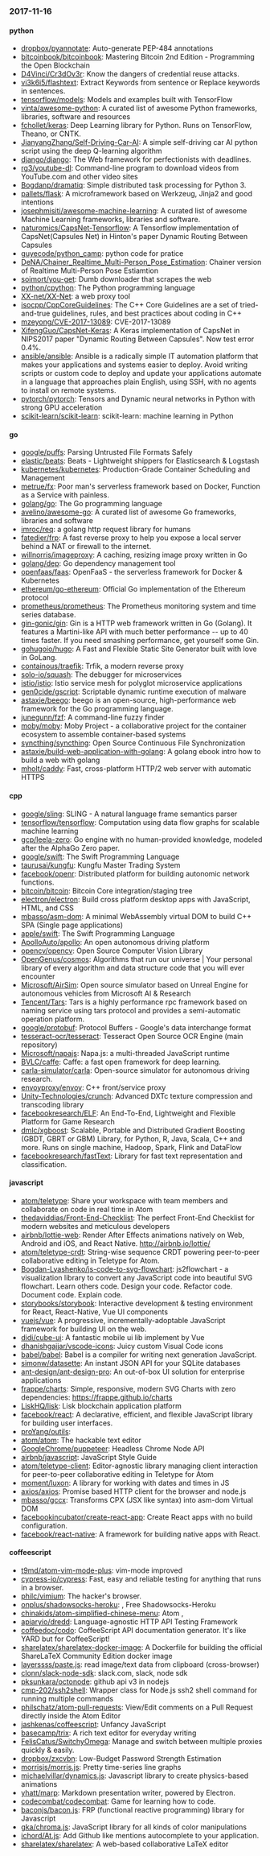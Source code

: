 ### 2017-11-16

#### python
* [dropbox/pyannotate](https://github.com/dropbox/pyannotate): Auto-generate PEP-484 annotations
* [bitcoinbook/bitcoinbook](https://github.com/bitcoinbook/bitcoinbook): Mastering Bitcoin 2nd Edition - Programming the Open Blockchain
* [D4Vinci/Cr3dOv3r](https://github.com/D4Vinci/Cr3dOv3r): Know the dangers of credential reuse attacks.
* [vi3k6i5/flashtext](https://github.com/vi3k6i5/flashtext): Extract Keywords from sentence or Replace keywords in sentences.
* [tensorflow/models](https://github.com/tensorflow/models): Models and examples built with TensorFlow
* [vinta/awesome-python](https://github.com/vinta/awesome-python): A curated list of awesome Python frameworks, libraries, software and resources
* [fchollet/keras](https://github.com/fchollet/keras): Deep Learning library for Python. Runs on TensorFlow, Theano, or CNTK.
* [JianyangZhang/Self-Driving-Car-AI](https://github.com/JianyangZhang/Self-Driving-Car-AI): A simple self-driving car AI python script using the deep Q-learning algorithm
* [django/django](https://github.com/django/django): The Web framework for perfectionists with deadlines.
* [rg3/youtube-dl](https://github.com/rg3/youtube-dl): Command-line program to download videos from YouTube.com and other video sites
* [Bogdanp/dramatiq](https://github.com/Bogdanp/dramatiq): Simple distributed task processing for Python 3.
* [pallets/flask](https://github.com/pallets/flask): A microframework based on Werkzeug, Jinja2 and good intentions
* [josephmisiti/awesome-machine-learning](https://github.com/josephmisiti/awesome-machine-learning): A curated list of awesome Machine Learning frameworks, libraries and software.
* [naturomics/CapsNet-Tensorflow](https://github.com/naturomics/CapsNet-Tensorflow): A Tensorflow implementation of CapsNet(Capsules Net) in Hinton's paper Dynamic Routing Between Capsules
* [guyecode/python_camp](https://github.com/guyecode/python_camp): python code for pratice
* [DeNA/Chainer_Realtime_Multi-Person_Pose_Estimation](https://github.com/DeNA/Chainer_Realtime_Multi-Person_Pose_Estimation): Chainer version of Realtime Multi-Person Pose Estiamtion
* [soimort/you-get](https://github.com/soimort/you-get):  Dumb downloader that scrapes the web
* [python/cpython](https://github.com/python/cpython): The Python programming language
* [XX-net/XX-Net](https://github.com/XX-net/XX-Net): a web proxy tool
* [isocpp/CppCoreGuidelines](https://github.com/isocpp/CppCoreGuidelines): The C++ Core Guidelines are a set of tried-and-true guidelines, rules, and best practices about coding in C++
* [mzeyong/CVE-2017-13089](https://github.com/mzeyong/CVE-2017-13089): CVE-2017-13089
* [XifengGuo/CapsNet-Keras](https://github.com/XifengGuo/CapsNet-Keras): A Keras implementation of CapsNet in NIPS2017 paper "Dynamic Routing Between Capsules". Now test error  0.4%.
* [ansible/ansible](https://github.com/ansible/ansible): Ansible is a radically simple IT automation platform that makes your applications and systems easier to deploy. Avoid writing scripts or custom code to deploy and update your applications automate in a language that approaches plain English, using SSH, with no agents to install on remote systems.
* [pytorch/pytorch](https://github.com/pytorch/pytorch): Tensors and Dynamic neural networks in Python with strong GPU acceleration
* [scikit-learn/scikit-learn](https://github.com/scikit-learn/scikit-learn): scikit-learn: machine learning in Python

#### go
* [google/puffs](https://github.com/google/puffs): Parsing Untrusted File Formats Safely
* [elastic/beats](https://github.com/elastic/beats):  Beats - Lightweight shippers for Elasticsearch & Logstash
* [kubernetes/kubernetes](https://github.com/kubernetes/kubernetes): Production-Grade Container Scheduling and Management
* [metrue/fx](https://github.com/metrue/fx): Poor man's serverless framework based on Docker, Function as a Service with painless.
* [golang/go](https://github.com/golang/go): The Go programming language
* [avelino/awesome-go](https://github.com/avelino/awesome-go): A curated list of awesome Go frameworks, libraries and software
* [imroc/req](https://github.com/imroc/req): a golang http request library for humans
* [fatedier/frp](https://github.com/fatedier/frp): A fast reverse proxy to help you expose a local server behind a NAT or firewall to the internet.
* [willnorris/imageproxy](https://github.com/willnorris/imageproxy): A caching, resizing image proxy written in Go
* [golang/dep](https://github.com/golang/dep): Go dependency management tool
* [openfaas/faas](https://github.com/openfaas/faas): OpenFaaS - the serverless framework for Docker & Kubernetes
* [ethereum/go-ethereum](https://github.com/ethereum/go-ethereum): Official Go implementation of the Ethereum protocol
* [prometheus/prometheus](https://github.com/prometheus/prometheus): The Prometheus monitoring system and time series database.
* [gin-gonic/gin](https://github.com/gin-gonic/gin): Gin is a HTTP web framework written in Go (Golang). It features a Martini-like API with much better performance -- up to 40 times faster. If you need smashing performance, get yourself some Gin.
* [gohugoio/hugo](https://github.com/gohugoio/hugo): A Fast and Flexible Static Site Generator built with love in GoLang.
* [containous/traefik](https://github.com/containous/traefik): Trfik, a modern reverse proxy
* [solo-io/squash](https://github.com/solo-io/squash): The debugger for microservices
* [istio/istio](https://github.com/istio/istio): Istio service mesh for polyglot microservice applications
* [gen0cide/gscript](https://github.com/gen0cide/gscript): Scriptable dynamic runtime execution of malware
* [astaxie/beego](https://github.com/astaxie/beego): beego is an open-source, high-performance web framework for the Go programming language.
* [junegunn/fzf](https://github.com/junegunn/fzf):  A command-line fuzzy finder
* [moby/moby](https://github.com/moby/moby): Moby Project - a collaborative project for the container ecosystem to assemble container-based systems
* [syncthing/syncthing](https://github.com/syncthing/syncthing): Open Source Continuous File Synchronization
* [astaxie/build-web-application-with-golang](https://github.com/astaxie/build-web-application-with-golang): A golang ebook intro how to build a web with golang
* [mholt/caddy](https://github.com/mholt/caddy): Fast, cross-platform HTTP/2 web server with automatic HTTPS

#### cpp
* [google/sling](https://github.com/google/sling): SLING - A natural language frame semantics parser
* [tensorflow/tensorflow](https://github.com/tensorflow/tensorflow): Computation using data flow graphs for scalable machine learning
* [gcp/leela-zero](https://github.com/gcp/leela-zero): Go engine with no human-provided knowledge, modeled after the AlphaGo Zero paper.
* [google/swift](https://github.com/google/swift): The Swift Programming Language
* [taurusai/kungfu](https://github.com/taurusai/kungfu): Kungfu Master Trading System
* [facebook/openr](https://github.com/facebook/openr): Distributed platform for building autonomic network functions.
* [bitcoin/bitcoin](https://github.com/bitcoin/bitcoin): Bitcoin Core integration/staging tree
* [electron/electron](https://github.com/electron/electron): Build cross platform desktop apps with JavaScript, HTML, and CSS
* [mbasso/asm-dom](https://github.com/mbasso/asm-dom): A minimal WebAssembly virtual DOM to build C++ SPA (Single page applications)
* [apple/swift](https://github.com/apple/swift): The Swift Programming Language
* [ApolloAuto/apollo](https://github.com/ApolloAuto/apollo): An open autonomous driving platform
* [opencv/opencv](https://github.com/opencv/opencv): Open Source Computer Vision Library
* [OpenGenus/cosmos](https://github.com/OpenGenus/cosmos): Algorithms that run our universe | Your personal library of every algorithm and data structure code that you will ever encounter
* [Microsoft/AirSim](https://github.com/Microsoft/AirSim): Open source simulator based on Unreal Engine for autonomous vehicles from Microsoft AI & Research
* [Tencent/Tars](https://github.com/Tencent/Tars): Tars is a highly performance rpc framework based on naming service using tars protocol and provides a semi-automatic operation platform.
* [google/protobuf](https://github.com/google/protobuf): Protocol Buffers - Google's data interchange format
* [tesseract-ocr/tesseract](https://github.com/tesseract-ocr/tesseract): Tesseract Open Source OCR Engine (main repository)
* [Microsoft/napajs](https://github.com/Microsoft/napajs): Napa.js: a multi-threaded JavaScript runtime
* [BVLC/caffe](https://github.com/BVLC/caffe): Caffe: a fast open framework for deep learning.
* [carla-simulator/carla](https://github.com/carla-simulator/carla): Open-source simulator for autonomous driving research.
* [envoyproxy/envoy](https://github.com/envoyproxy/envoy): C++ front/service proxy
* [Unity-Technologies/crunch](https://github.com/Unity-Technologies/crunch): Advanced DXTc texture compression and transcoding library
* [facebookresearch/ELF](https://github.com/facebookresearch/ELF): An End-To-End, Lightweight and Flexible Platform for Game Research
* [dmlc/xgboost](https://github.com/dmlc/xgboost): Scalable, Portable and Distributed Gradient Boosting (GBDT, GBRT or GBM) Library, for Python, R, Java, Scala, C++ and more. Runs on single machine, Hadoop, Spark, Flink and DataFlow
* [facebookresearch/fastText](https://github.com/facebookresearch/fastText): Library for fast text representation and classification.

#### javascript
* [atom/teletype](https://github.com/atom/teletype): Share your workspace with team members and collaborate on code in real time in Atom
* [thedaviddias/Front-End-Checklist](https://github.com/thedaviddias/Front-End-Checklist):  The perfect Front-End Checklist for modern websites and meticulous developers
* [airbnb/lottie-web](https://github.com/airbnb/lottie-web): Render After Effects animations natively on Web, Android and iOS, and React Native. http://airbnb.io/lottie/
* [atom/teletype-crdt](https://github.com/atom/teletype-crdt): String-wise sequence CRDT powering peer-to-peer collaborative editing in Teletype for Atom.
* [Bogdan-Lyashenko/js-code-to-svg-flowchart](https://github.com/Bogdan-Lyashenko/js-code-to-svg-flowchart): js2flowchart - a visualization library to convert any JavaScript code into beautiful SVG flowchart. Learn others code. Design your code. Refactor code. Document code. Explain code.
* [storybooks/storybook](https://github.com/storybooks/storybook): Interactive development & testing environment for React, React-Native, Vue UI components
* [vuejs/vue](https://github.com/vuejs/vue): A progressive, incrementally-adoptable JavaScript framework for building UI on the web.
* [didi/cube-ui](https://github.com/didi/cube-ui): A fantastic mobile ui lib implement by Vue
* [dhanishgajjar/vscode-icons](https://github.com/dhanishgajjar/vscode-icons): Juicy custom Visual Code icons
* [babel/babel](https://github.com/babel/babel):  Babel is a compiler for writing next generation JavaScript.
* [simonw/datasette](https://github.com/simonw/datasette): An instant JSON API for your SQLite databases
* [ant-design/ant-design-pro](https://github.com/ant-design/ant-design-pro):  An out-of-box UI solution for enterprise applications
* [frappe/charts](https://github.com/frappe/charts): Simple, responsive, modern SVG Charts with zero dependencies: https://frappe.github.io/charts
* [LiskHQ/lisk](https://github.com/LiskHQ/lisk):  Lisk blockchain application platform
* [facebook/react](https://github.com/facebook/react): A declarative, efficient, and flexible JavaScript library for building user interfaces.
* [proYang/outils](https://github.com/proYang/outils): 
* [atom/atom](https://github.com/atom/atom): The hackable text editor
* [GoogleChrome/puppeteer](https://github.com/GoogleChrome/puppeteer): Headless Chrome Node API
* [airbnb/javascript](https://github.com/airbnb/javascript): JavaScript Style Guide
* [atom/teletype-client](https://github.com/atom/teletype-client): Editor-agnostic library managing client interaction for peer-to-peer collaborative editing in Teletype for Atom
* [moment/luxon](https://github.com/moment/luxon): A library for working with dates and times in JS
* [axios/axios](https://github.com/axios/axios): Promise based HTTP client for the browser and node.js
* [mbasso/gccx](https://github.com/mbasso/gccx): Transforms CPX (JSX like syntax) into asm-dom Virtual DOM
* [facebookincubator/create-react-app](https://github.com/facebookincubator/create-react-app): Create React apps with no build configuration.
* [facebook/react-native](https://github.com/facebook/react-native): A framework for building native apps with React.

#### coffeescript
* [t9md/atom-vim-mode-plus](https://github.com/t9md/atom-vim-mode-plus): vim-mode improved
* [cypress-io/cypress](https://github.com/cypress-io/cypress): Fast, easy and reliable testing for anything that runs in a browser.
* [philc/vimium](https://github.com/philc/vimium): The hacker's browser.
* [onplus/shadowsocks-heroku](https://github.com/onplus/shadowsocks-heroku): , Free Shadowsocks-Heroku
* [chinakids/atom-simplified-chinese-menu](https://github.com/chinakids/atom-simplified-chinese-menu): Atom ,
* [apiaryio/dredd](https://github.com/apiaryio/dredd): Language-agnostic HTTP API Testing Framework
* [coffeedoc/codo](https://github.com/coffeedoc/codo): CoffeeScript API documentation generator. It's like YARD but for CoffeeScript!
* [sharelatex/sharelatex-docker-image](https://github.com/sharelatex/sharelatex-docker-image): A Dockerfile for building the official ShareLaTeX Community Edition docker image
* [layerssss/paste.js](https://github.com/layerssss/paste.js): read image/text data from clipboard (cross-browser)
* [clonn/slack-node-sdk](https://github.com/clonn/slack-node-sdk): slack.com, slack, node sdk
* [pksunkara/octonode](https://github.com/pksunkara/octonode): github api v3 in nodejs
* [cmp-202/ssh2shell](https://github.com/cmp-202/ssh2shell): Wrapper class for Node.js ssh2 shell command for running multiple commands
* [philschatz/atom-pull-requests](https://github.com/philschatz/atom-pull-requests): View/Edit comments on a Pull Request directly inside the Atom Editor
* [jashkenas/coffeescript](https://github.com/jashkenas/coffeescript): Unfancy JavaScript
* [basecamp/trix](https://github.com/basecamp/trix): A rich text editor for everyday writing
* [FelisCatus/SwitchyOmega](https://github.com/FelisCatus/SwitchyOmega): Manage and switch between multiple proxies quickly & easily.
* [dropbox/zxcvbn](https://github.com/dropbox/zxcvbn): Low-Budget Password Strength Estimation
* [morrisjs/morris.js](https://github.com/morrisjs/morris.js): Pretty time-series line graphs
* [michaelvillar/dynamics.js](https://github.com/michaelvillar/dynamics.js): Javascript library to create physics-based animations
* [yhatt/marp](https://github.com/yhatt/marp): Markdown presentation writer, powered by Electron.
* [codecombat/codecombat](https://github.com/codecombat/codecombat): Game for learning how to code.
* [baconjs/bacon.js](https://github.com/baconjs/bacon.js): FRP (functional reactive programming) library for Javascript
* [gka/chroma.js](https://github.com/gka/chroma.js): JavaScript library for all kinds of color manipulations
* [ichord/At.js](https://github.com/ichord/At.js): Add Github like mentions autocomplete to your application.
* [sharelatex/sharelatex](https://github.com/sharelatex/sharelatex): A web-based collaborative LaTeX editor
